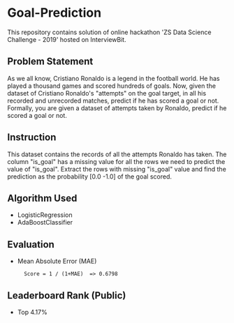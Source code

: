 # Goal-Prediction
This repository contains solution of online hackathon 'ZS Data Science Challenge - 2019' hosted on InterviewBit.

## Problem Statement
As we all know, Cristiano Ronaldo is a legend in the football world. He has played a thousand games and scored hundreds of goals. Now, given the dataset of Cristiano Ronaldo's "attempts" on the goal target, in all his recorded and unrecorded matches, predict if he has scored a goal or not. Formally, you are given a dataset of attempts taken by Ronaldo, predict if he scored a goal or not.

## Instruction
This dataset contains the records of all the attempts Ronaldo has taken. The column "is_goal" has a missing value for all the rows we need to predict the value of "is_goal". Extract the rows with missing "is_goal" value and find the prediction as the probability [0.0 -1.0] of the goal scored.

## Algorithm Used
- LogisticRegression
- AdaBoostClassifier

## Evaluation
- Mean Absolute Error (MAE)

        Score = 1 / (1+MAE)  => 0.6798

## Leaderboard Rank (Public)
- Top 4.17%
